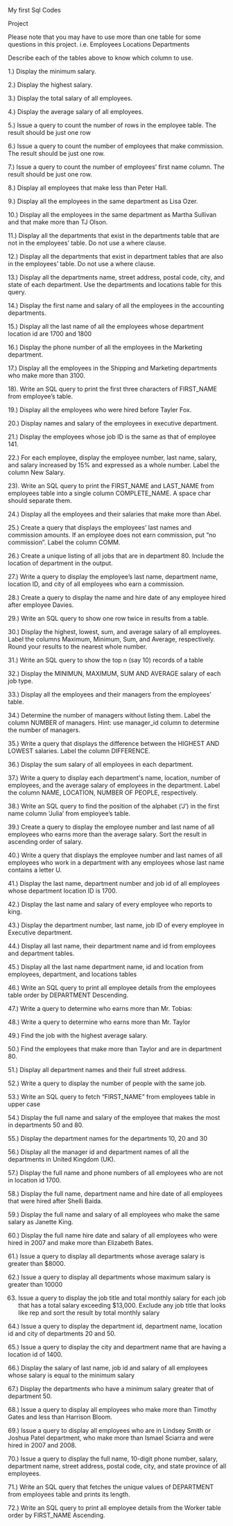 My first Sql Codes 

Project 

Please note that you may have to use more than one table for some questions in this project. i.e.
Employees Locations Departments

Describe each of the tables above to know which column to use.

1.) Display the minimum salary. 

2.) Display the highest salary.

3.) Display the total salary of all employees.

4.) Display the average salary of all employees.

5.) Issue a query to count the number of rows in the employee table. The result should be just one row

6.) Issue a query to count the number of employees that make commission. The result should be just one row.

7.) Issue a query to count the number of employees’ first name column. The result should be just one row.

8.) Display all employees that make less than Peter Hall.

9.) Display all the employees in the same department as Lisa Ozer.

10.) Display all the employees in the same department as Martha Sullivan and that make more than TJ Olson.

11.) Display all the departments that exist in the departments table that are not in the employees’ table. Do not use a where clause.

12.) Display all the departments that exist in department tables that are also in the employees’ table. Do not use a where clause.

13.) Display all the departments name, street address, postal code, city, and state of each department. Use the departments and locations table for this query.

14.) Display the first name and salary of all the employees in the accounting departments. 

15.) Display all the last name of all the employees whose department location id are 1700 and 1800

16.) Display the phone number of all the employees in the Marketing department.

17.) Display all the employees in the Shipping and Marketing departments who make more than 3100.


18). Write an SQL query to print the first three characters of FIRST_NAME from employee’s table.

 19.) Display all the employees who were hired before Tayler Fox.
 
20.) Display names and salary of the employees in executive department. 

21.) Display the employees whose job ID is the same as that of employee 141.

22.) For each employee, display the employee number, last name, salary, and salary increased by 15% and expressed as a whole number. Label the column New Salary.

23). Write an SQL query to print the FIRST_NAME and LAST_NAME from employees table into a single column COMPLETE_NAME. A space char should separate them.

24.) Display all the employees and their salaries that make more than Abel.

25.) Create a query that displays the employees’ last names and commission amounts. If an employee does not earn commission, put “no commission”. Label the column COMM. 

26.) Create a unique listing of all jobs that are in department 80. Include the location of department in the output.


27.) Write a query to display the employee’s last name, department name, location ID, and city of all employees who earn a commission.

28.) Create a query to display the name and hire date of any employee hired after employee Davies.

29.) Write an SQL query to show one row twice in results from a table.

30.) Display the highest, lowest, sum, and average salary of all employees. Label the columns Maximum, Minimum, Sum, and Average, respectively. Round your results to the nearest whole number.

31.) Write an SQL query to show the top n (say 10) records of a table

32.) Display the MINIMUN, MAXIMUM, SUM AND AVERAGE salary of each job type. 

33.) Display all the employees and their managers from the employees’ table.

34.) Determine the number of managers without listing them. Label the column NUMBER of managers. Hint: use manager_id column to determine the number of managers.

35.) Write a query that displays the difference between the HIGHEST AND LOWEST salaries. Label the column DIFFERENCE.

36.) Display the sum salary of all employees in each department.

37.) Write a query to display each department's name, location, number of employees, and the average salary of employees in the department. Label the column NAME, LOCATION, NUMBER OF PEOPLE, respectively.

  38.) Write an SQL query to find the position of the alphabet (‘J’) in the first name column ‘Julia’ from employee’s table.
  
39.) Create a query to display the employee number and last name of all employees who earns more than the average salary. Sort the result in ascending order of salary.

40.) Write a query that displays the employee number and last names of all employees who work in a department with any employees whose last name contains a letter U.

 41.) Display the last name, department number and job id of all employees whose department location ID is 1700.
 

42.) Display the last name and salary of every employee who reports to king.

43.) Display the department number, last name, job ID of every employee in Executive department.

44.) Display all last name, their department name and id from employees and department tables.

45.) Display all the last name department name, id and location from employees, department, and locations tables

46.) Write an SQL query to print all employee details from the employees table order by DEPARTMENT Descending.

 47.) Write a query to determine who earns more than Mr. Tobias:
 
48.) Write a query to determine who earns more than Mr. Taylor

49.) Find the job with the highest average salary.

50.) Find the employees that make more than Taylor and are in department 80. 

51.) Display all department names and their full street address.

52.) Write a query to display the number of people with the same job.

53.) Write an SQL query to fetch “FIRST_NAME” from employees table in upper case

54.) Display the full name and salary of the employee that makes the most in departments 50 and 80.

55.) Display the department names for the departments 10, 20 and 30

56.) Display all the manager id and department names of all the departments in United Kingdom (UK).

57.) Display the full name and phone numbers of all employees who are not in location id 1700. 

58.) Display the full name, department name and hire date of all employees that were hired after Shelli Baida.

59.) Display the full name and salary of all employees who make the same salary as Janette King.

60.) Display the full name hire date and salary of all employees who were hired in 2007 and make more than Elizabeth Bates.

61.) Issue a query to display all departments whose average salary is greater than $8000. 

62.) Issue a query to display all departments whose maximum salary is greater than 10000

63) Issue a query to display the job title and total monthly salary for each job that has a total salary exceeding $13,000. Exclude any job title that looks like rep and sort the result by total monthly salary

64.) Issue a query to display the department id, department name, location id and city of departments 20 and 50.

65.) Issue a query to display the city and department name that are having a location id of 1400.

66.) Display the salary of last name, job id and salary of all employees whose salary is equal to the minimum salary

67.) Display the departments who have a minimum salary greater that of department 50.

68.) Issue a query to display all employees who make more than Timothy Gates and less than Harrison Bloom.

69.) Issue a query to display all employees who are in Lindsey Smith or Joshua Patel department, who make more than Ismael Sciarra and were hired in 2007 and 2008.


70.) Issue a query to display the full name, 10-digit phone number, salary, department name, street address, postal code, city, and state province of all employees.

 71.) Write an SQL query that fetches the unique values of DEPARTMENT from employees table and prints its length.
 
72.) Write an SQL query to print all employee details from the Worker table order by FIRST_NAME Ascending.

